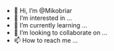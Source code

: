 - 👋 Hi, I’m @Mikobriar
- 👀 I’m interested in ...
- 🌱 I’m currently learning ...
- 💞️ I’m looking to collaborate on ...
- 📫 How to reach me ...

<!---
Mikobriar/Mikobriar is a ✨ special ✨ repository because its `README.md` (this file) appears on your GitHub profile.
You can click the Preview link to take a look at your changes.
--->
